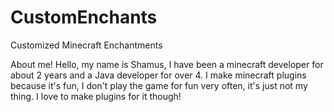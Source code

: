# CustomEnchants
Customized Minecraft Enchantments

About me! Hello, my name is Shamus, I have been a minecraft developer for about 2 years and a Java developer for over 4. I make minecraft plugins because it's fun, I don't play the game for fun very often, it's just not my thing. I love to make plugins for it though!
